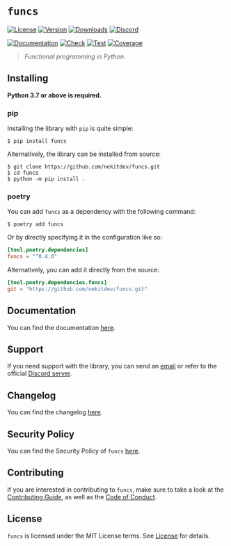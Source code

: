 # `funcs`

[![License][License Badge]][License]
[![Version][Version Badge]][Package]
[![Downloads][Downloads Badge]][Package]
[![Discord][Discord Badge]][Discord]

[![Documentation][Documentation Badge]][Documentation]
[![Check][Check Badge]][Actions]
[![Test][Test Badge]][Actions]
[![Coverage][Coverage Badge]][Coverage]

> *Functional programming in Python.*

## Installing

**Python 3.7 or above is required.**

### pip

Installing the library with `pip` is quite simple:

```console
$ pip install funcs
```

Alternatively, the library can be installed from source:

```console
$ git clone https://github.com/nekitdev/funcs.git
$ cd funcs
$ python -m pip install .
```

### poetry

You can add `funcs` as a dependency with the following command:

```console
$ poetry add funcs
```

Or by directly specifying it in the configuration like so:

```toml
[tool.poetry.dependencies]
funcs = "^0.4.0"
```

Alternatively, you can add it directly from the source:

```toml
[tool.poetry.dependencies.funcs]
git = "https://github.com/nekitdev/funcs.git"
```

## Documentation

You can find the documentation [here][Documentation].

## Support

If you need support with the library, you can send an [email][Email]
or refer to the official [Discord server][Discord].

## Changelog

You can find the changelog [here][Changelog].

## Security Policy

You can find the Security Policy of `funcs` [here][Security].

## Contributing

If you are interested in contributing to `funcs`, make sure to take a look at the
[Contributing Guide][Contributing Guide], as well as the [Code of Conduct][Code of Conduct].

## License

`funcs` is licensed under the MIT License terms. See [License][License] for details.

[Email]: mailto:support@nekit.dev

[Discord]: https://nekit.dev/discord

[Actions]: https://github.com/nekitdev/funcs/actions

[Changelog]: https://github.com/nekitdev/funcs/blob/main/CHANGELOG.md
[Code of Conduct]: https://github.com/nekitdev/funcs/blob/main/CODE_OF_CONDUCT.md
[Contributing Guide]: https://github.com/nekitdev/funcs/blob/main/CONTRIBUTING.md
[Security]: https://github.com/nekitdev/funcs/blob/main/SECURITY.md

[License]: https://github.com/nekitdev/funcs/blob/main/LICENSE

[Package]: https://pypi.org/project/funcs
[Coverage]: https://codecov.io/gh/nekitdev/funcs
[Documentation]: https://nekitdev.github.io/funcs

[Discord Badge]: https://img.shields.io/badge/chat-discord-5865f2
[License Badge]: https://img.shields.io/pypi/l/funcs
[Version Badge]: https://img.shields.io/pypi/v/funcs
[Downloads Badge]: https://img.shields.io/pypi/dm/funcs

[Documentation Badge]: https://github.com/nekitdev/funcs/workflows/docs/badge.svg
[Check Badge]: https://github.com/nekitdev/funcs/workflows/check/badge.svg
[Test Badge]: https://github.com/nekitdev/funcs/workflows/test/badge.svg
[Coverage Badge]: https://codecov.io/gh/nekitdev/funcs/branch/main/graph/badge.svg

